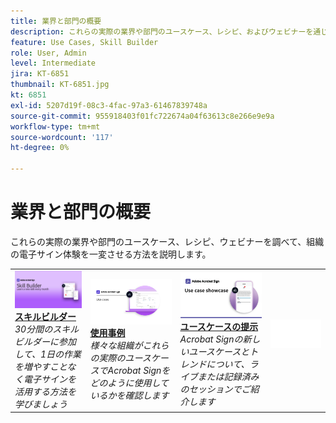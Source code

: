```yaml
---
title: 業界と部門の概要
description: これらの実際の業界や部門のユースケース、レシピ、およびウェビナーを通じて、顧客や従業員の電子サイン体験を変革する方法について説明します
feature: Use Cases, Skill Builder
role: User, Admin
level: Intermediate
jira: KT-6851
thumbnail: KT-6851.jpg
kt: 6851
exl-id: 5207d19f-08c3-4fac-97a3-61467839748a
source-git-commit: 955918403f01fc722674a04f63613c8e266e9e9a
workflow-type: tm+mt
source-wordcount: '117'
ht-degree: 0%

---
```


# 業界と部門の概要

これらの実際の業界や部門のユースケース、レシピ、ウェビナーを調べて、組織の電子サイン体験を一変させる方法を説明します。

<table style="table-layout:fixed">
<tr>
  <td>
    <a href="innovation-series.md">
      <img alt="スキルビルダー" src="../assets/SB_1280.jpg" />
    </a>
    <div>
    <a href="innovation-series.md"><strong>スキルビルダー</strong></a>
    </div>
    <em>30分間のスキルビルダーに参加して、1日の作業を増やすことなく電子サインを活用する方法を学びましょう</em>
    <br>
  </td>
  <td>
    <a href="recipes.md">
      <img alt="使用事例" src="../assets/Usecase.png" />
    </a>
    <div>
    <a href="recipes.md"><strong>使用事例</strong></a>
    </div>
    <em>様々な組織がこれらの実際のユースケースでAcrobat Signをどのように使用しているかを確認します</em>
    <br>
  </td>
  <td>
    <a href="use-case-showcase.md">
      <img alt="ユースケースの提示" src="../assets/UseCaseShowcaseR.png" />
    </a>
    <div>
    <a href="use-case-showcase.md"><strong>ユースケースの提示</strong></a>
    </div>
    <em>Acrobat Signの新しいユースケースとトレンドについて、ライブまたは記録済みのセッションでご紹介します</em>
    <br>
  </td>
  <td>
    <img alt="スペーサー" src="../assets/Whitespacer.png" />
    <div>
    <br>
  </td>
</tr>
</table>
